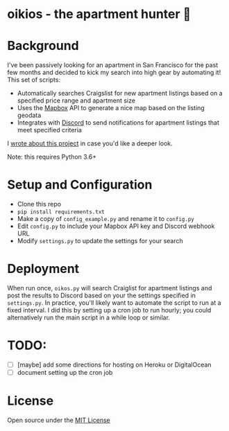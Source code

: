 # oikios - the apartment hunter 🏹

# Background

I've been passively looking for an apartment in San Francisco for the past few months and decided to kick my search into high gear by automating it! This set of scripts:
* Automatically searches Craigslist for new apartment listings based on a specified price range and apartment size
* Uses the [Mapbox](https://www.mapbox.com) API to generate a nice map based on the listing geodata
* Integrates with [Discord](https://discordapp.com/) to send notifications for apartment listings that meet specified criteria

I [wrote about this project](https://roshansadanani.com/automating-apartment-hunting-in-san-francisco/) in case you'd like a deeper look.

Note: this requires Python 3.6+

# Setup and Configuration
* Clone this repo
* `pip install requirements.txt`
* Make a copy of `config_example.py` and rename it to `config.py`
* Edit `config.py` to include your Mapbox API key and Discord webhook URL
* Modify `settings.py` to update the settings for your search

# Deployment
When run once, `oikos.py` will search Craiglist for apartment listings and post the results to Discord based on your the settings specified in `settings.py`. In practice, you'll likely want to automate the script to run at a fixed interval. I did this by setting up a cron job to run hourly; you could alternatively run the main script in a while loop or similar. 

# TODO:
- [ ] [maybe] add some directions for hosting on Heroku or DigitalOcean
- [ ] document setting up the cron job

# License
Open source under the [MIT License](LICENSE.md)